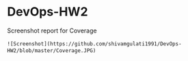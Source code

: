 # DevOps-HW2

Screenshot report for Coverage

	![Screenshot](https://github.com/shivamgulati1991/DevOps-HW2/blob/master/Coverage.JPG)
